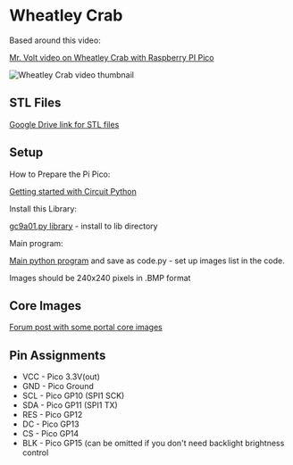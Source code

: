 # Wheatley Crab

Based around this video:

[Mr. Volt video on Wheatley Crab with Raspberry PI Pico](https://www.youtube.com/watch?v=nXVsbjl3NYk)

![Wheatley Crab video thumbnail](https://img.youtube.com/vi/nXVsbjl3NYk/hqdefault.jpg)

## STL Files

[Google Drive link for STL files](https://drive.google.com/drive/folders/1YnTq7eoq7Siq_Cy5ROp6W6zi6yXtKDKN)

## Setup

How to Prepare the Pi Pico:

[Getting started with Circuit Python](https://learn.adafruit.com/getting-started-with-raspberry-pi-pico-circuitpython/circuitpython)

Install this Library:

[gc9a01.py library](https://github.com/todbot/CircuitPython_GC9A01_demos#installation) - install to lib directory

Main program:

[Main python program](https://github.com/todbot/CircuitPython_GC9A01_demos/blob/main/examples/gc9a01_picture_locket.py) and save as code.py - set up images list in the code.

Images should be 240x240 pixels in .BMP format

## Core Images

[Forum post with some portal core images](https://www.therpf.com/forums/threads/portal-2-personality-core.256138/#post-3924937)

## Pin Assignments

* VCC - Pico 3.3V(out)
* GND - Pico Ground
* SCL - Pico GP10 (SPI1 SCK)
* SDA - Pico GP11 (SPI1 TX)
* RES - Pico GP12
* DC - Pico GP13
* CS - Pico GP14
* BLK - Pico GP15 (can be omitted if you don't need backlight brightness control
